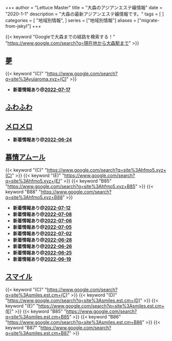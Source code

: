 +++
author = "Lettuce Master"
title = "大森のアジアンエステ嬢情報"
date = "2020-1-1"
description = "大森の最新アジアンエステ嬢情報です。"
tags = [
]
categories = [
    "地域別情報",
]
series = ["地域別情報"]
aliases = ["migrate-from-jekyl"]
+++

{{< keyword "Googleで大森までの経路を検索する！" "https://www.google.com/search?q=現在地から大森駅まで" >}}

## [夢](http://yuiaroma.xyz/)
{{< keyword "(C)" "https://www.google.com/search?q=site%3Ayuiaroma.xyz+(C)" >}} 

- **新着情報あり@[2022-07-17](/post/2022-07-17)**
## [ふわふわ](http://hi-msg.com/fuwa-omori/)


## [メロメロ](http://on.mznab.com/)


- **新着情報あり@[2022-06-24](/post/2022-06-24)**
## [慕情アムール](http://hfmo5.xyz/)
{{< keyword "(C)" "https://www.google.com/search?q=site%3Ahfmo5.xyz+(C)" >}} {{< keyword "(E)" "https://www.google.com/search?q=site%3Ahfmo5.xyz+(E)" >}} {{< keyword "B85" "https://www.google.com/search?q=site%3Ahfmo5.xyz+B85" >}} {{< keyword "B88" "https://www.google.com/search?q=site%3Ahfmo5.xyz+B88" >}} 

- **新着情報あり@[2022-07-12](/post/2022-07-12)**
- **新着情報あり@[2022-07-08](/post/2022-07-08)**
- **新着情報あり@[2022-07-06](/post/2022-07-06)**
- **新着情報あり@[2022-07-05](/post/2022-07-05)**
- **新着情報あり@[2022-07-02](/post/2022-07-02)**
- **新着情報あり@[2022-06-28](/post/2022-06-28)**
- **新着情報あり@[2022-06-26](/post/2022-06-26)**
- **新着情報あり@[2022-06-25](/post/2022-06-25)**
- **新着情報あり@[2022-06-19](/post/2022-06-19)**
## [スマイル](https://smiles.est.cm/)
{{< keyword "(C)" "https://www.google.com/search?q=site%3Asmiles.est.cm+(C)" >}} {{< keyword "(D)" "https://www.google.com/search?q=site%3Asmiles.est.cm+(D)" >}} {{< keyword "(E)" "https://www.google.com/search?q=site%3Asmiles.est.cm+(E)" >}} {{< keyword "B85" "https://www.google.com/search?q=site%3Asmiles.est.cm+B85" >}} {{< keyword "B86" "https://www.google.com/search?q=site%3Asmiles.est.cm+B86" >}} {{< keyword "B87" "https://www.google.com/search?q=site%3Asmiles.est.cm+B87" >}} 

